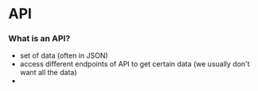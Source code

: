 # API
### What is an API?
- set of data (often in JSON)
- access different endpoints of API to get certain data (we usually don't want all the data)
- 